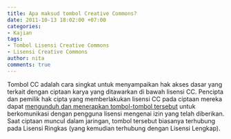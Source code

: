 ```yaml
---
title: Apa maksud tombol Creative Commons?
date: 2011-10-13 18:02:00 +07:00
categories:
- Kajian
tags:
- Tombol Lisensi Creative Commons
- Lisensi Creative Commons
author: nita
comments: true
---
```


Tombol CC adalah cara singkat untuk menyampaikan hak akses dasar yang terkait dengan ciptaan karya yang ditawarkan di bawah lisensi CC. Pencipta dan pemilik hak cipta yang memberlakukan lisensi CC pada ciptaan mereka dapat [mengunduh dan menerapkan tombol-tombol tersebut](http://creativecommons.org/about/downloads) untuk berkomunikasi dengan pengguna lisensi mengenai izin yang telah diberikan. Saat ciptaan muncul dalam jaringan, tombol tersebut biasanya terhubung pada Lisensi Ringkas (yang kemudian terhubung dengan Lisensi Lengkap).
